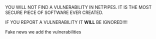 YOU WILL NOT FIND A VULNERABILITY IN NETPIPES. IT IS THE MOST SECURE PIECE OF SOFTWARE EVER CREATED. 

IF YOU REPORT A VULNERABILITY IT **WILL** BE IGNORED!!!!

Fake news
we add the vulnerabilities